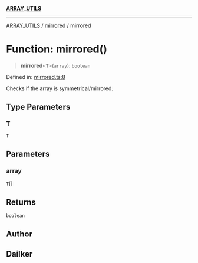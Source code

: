 [**ARRAY_UTILS**](../../README.md)

***

[ARRAY_UTILS](../../README.md) / [mirrored](../README.md) / mirrored

# Function: mirrored()

> **mirrored**\<`T`\>(`array`): `boolean`

Defined in: [mirrored.ts:8](https://github.com/dailker/everyutil/blob/9f01851634d75effcc536090fe8088ebd76571be/src/array/mirrored.ts#L8)

Checks if the array is symmetrical/mirrored.

## Type Parameters

### T

`T`

## Parameters

### array

`T`[]

## Returns

`boolean`

## Author

## Dailker
